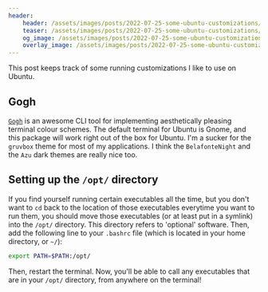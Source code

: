 ```yaml
---
header:
    header: /assets/images/posts/2022-07-25-some-ubuntu-customizations/stock-photo.jpg
    teaser: /assets/images/posts/2022-07-25-some-ubuntu-customizations/stock-photo.jpg
    og_image: /assets/images/posts/2022-07-25-some-ubuntu-customizations/stock-photo.jpg
    overlay_image: /assets/images/posts/2022-07-25-some-ubuntu-customizations/stock-photo.jpg
---
```


This post keeps track of some running customizations I like to use on Ubuntu.

## Gogh
[`Gogh`](https://github.com/Gogh-Co/Gogh) is an awesome CLI tool for implementing aesthetically pleasing terminal colour schemes. The default terminal for Ubuntu is Gnome, and this package will work right out of the box for Ubuntu. I'm a sucker for the `gruvbox` theme for most of my applications. I think the `BelafonteNight` and the `Azu` dark themes are really nice too. 

## Setting up the `/opt/` directory
If you find yourself running certain executables all the time, but you don't want to `cd` back to the location of those executables everytime you want to run them, you should move those executables (or at least put in a symlink) into the `/opt/` directory. This directory refers to 'optional' software. Then, add the following line to your `.bashrc` file (which is located in your home directory, or `~/`):

```bash
export PATH=$PATH:/opt/
```

Then, restart the terminal. Now, you'll be able to call any executables that are in your `/opt/` directory, from anywhere on the terminal!